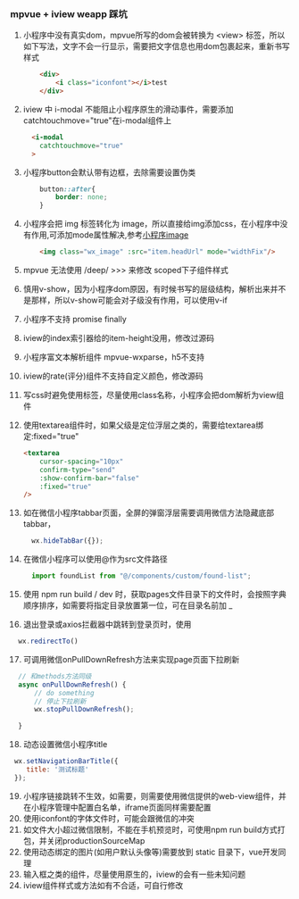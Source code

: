 ### mpvue + iview weapp 踩坑
1. 小程序中没有真实dom，mpvue所写的dom会被转换为 \<view> 标签，所以如下写法，文字不会一行显示，需要把文字信息也用dom包裹起来，重新书写样式

    ```html
        <div>
            <i class="iconfont"></i>test
        </div>
    ```
    
2. iview 中 i-modal 不能阻止小程序原生的滑动事件，需要添加catchtouchmove="true"在i-modal组件上

    ```html
      <i-modal
        catchtouchmove="true"
      >
    ```
3. 小程序button会默认带有边框，去除需要设置伪类

    ```css
        button::after{
            border: none;
        }
    ```
    
4. 小程序会把 img 标签转化为 image，所以直接给img添加css，在小程序中没有作用,可添加mode属性解决,参考[小程序image](https://developers.weixin.qq.com/miniprogram/dev/component/image.html)

    ```html
        <img class="wx_image" :src="item.headUrl" mode="widthFix"/>
    ```
    
5. mpvue 无法使用 /deep/ >>> 来修改 scoped下子组件样式
6. 慎用v-show，因为小程序dom原因，有时候书写的层级结构，解析出来并不是那样，所以v-show可能会对子级没有作用，可以使用v-if
7. 小程序不支持 promise finally
8. iview的index索引器给的item-height没用，修改过源码
9. 小程序富文本解析组件 mpvue-wxparse，h5不支持
10. iview的rate(评分)组件不支持自定义颜色，修改源码
11. 写css时避免使用标签，尽量使用class名称，小程序会把dom解析为view组件
12. 使用textarea组件时，如果父级是定位浮层之类的，需要给textarea绑定:fixed="true"

    ```html
    <textarea
        cursor-spacing="10px"
        confirm-type="send"
        :show-confirm-bar="false"
        :fixed="true"
    />
    ```
    
13. 如在微信小程序tabbar页面，全屏的弹窗浮层需要调用微信方法隐藏底部tabbar，

    ```js
      wx.hideTabBar({});
    ```
    
14. 在微信小程序可以使用@作为src文件路径

    ```js
      import foundList from "@/components/custom/found-list";
    ```
    
15. 使用 npm run build / dev 时，获取pages文件目录下的文件时，会按照字典顺序排序，如需要将指定目录放置第一位，可在目录名前加 _
16. 退出登录或axios拦截器中跳转到登录页时，使用

  ```js
    wx.redirectTo()
  ```
17. 可调用微信onPullDownRefresh方法来实现page页面下拉刷新

  ```js
    // 和methods方法同级
    async onPullDownRefresh() {
        // do something
        // 停止下拉刷新
        wx.stopPullDownRefresh();
      
    }
  ```

18. 动态设置微信小程序title

  ```js
   wx.setNavigationBarTitle({
      title: '测试标题'
   });
  ```
  
19. 小程序链接跳转不生效，如需要，则需要使用微信提供的web-view组件，并在小程序管理中配置白名单，iframe页面同样需要配置
20. 使用iconfont的字体文件时，可能会跟微信的冲突
21. 如文件大小超过微信限制，不能在手机预览时，可使用npm run build方式打包，并关闭productionSourceMap
22. 使用动态绑定的图片(如用户默认头像等)需要放到 static 目录下，vue开发同理
23. 输入框之类的组件，尽量使用原生的，iview的会有一些未知问题
24. iview组件样式或方法如有不合适，可自行修改